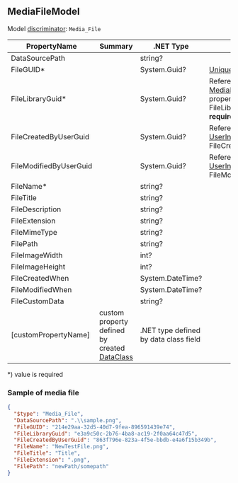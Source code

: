 <!-- generated file with tool "Kentico.Xperience.UMT.DocUtils" - edited through template "UmtModel.cshtml" -->
## MediaFileModel
Model [discriminator](../UmtModel.md#discriminator): `Media_File`

|PropertyName|Summary|.NET Type|Notes|
|---|---|---|---|
|DataSourcePath||string?||
|FileGUID\*||System.Guid?|[UniqueId](../UmtModel.md#UniqueId)|
|FileLibraryGuid\*||System.Guid?|Reference to [MediaLibraryInfo](../References.md#MediaLibraryInfo) on property FileLibraryID **required**|
|FileCreatedByUserGuid||System.Guid?|Reference to [UserInfo](../References.md#UserInfo) on property FileCreatedByUserID|
|FileModifiedByUserGuid||System.Guid?|Reference to [UserInfo](../References.md#UserInfo) on property FileModifiedByUserID|
|FileName\*||string?||
|FileTitle||string?||
|FileDescription||string?||
|FileExtension||string?||
|FileMimeType||string?||
|FilePath||string?||
|FileImageWidth||int?||
|FileImageHeight||int?||
|FileCreatedWhen||System.DateTime?||
|FileModifiedWhen||System.DateTime?||
|FileCustomData||string?||
|[customPropertyName]|custom property defined by created [DataClass](./DataClassModel.md)|.NET type defined by data class field||

<p>*) value is required</p>


### Sample of media file

```json
{
  "$type": "Media_File",
  "DataSourcePath": ".\\sample.png",
  "FileGUID": "214e29aa-32d5-40d7-9fea-896591439e74",
  "FileLibraryGuid": "e3a9c50c-2b76-4ba8-ac19-2f0aa64c47d5",
  "FileCreatedByUserGuid": "863f796e-823a-4f5e-bbdb-e4a6f15b349b",
  "FileName": "NewTestFile.png",
  "FileTitle": "Title",
  "FileExtension": ".png",
  "FilePath": "newPath/somepath"
}
```
